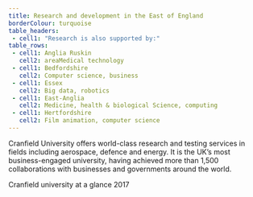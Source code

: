 ```yaml
---
title: Research and development in the East of England
borderColour: turquoise
table_headers:
 - cell1: "Research is also supported by:"
table_rows:
 - cell1: Anglia Ruskin 
   cell2: areaMedical technology
 - cell1: Bedfordshire
   cell2: Computer science, business
 - cell1: Essex
   cell2: Big data, robotics
 - cell1: East-Anglia
   cell2: Medicine, health & biological Science, computing
 - cell1: Hertfordshire
   cell2: Film animation, computer science
---
```

Cranfield University offers world-class research and testing services in fields including aerospace, defence and energy. It is the UK’s most business-engaged university, having achieved more than 1,500 collaborations with businesses and governments around the world.


Cranfield university at a glance 2017
